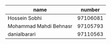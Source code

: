 
| name | number |
| --- | --- |
| Hossein Sobhi | 97106081  |
| Mohammad Mahdi Behnasr |  97105793 |
| danialbarari | 97110563  |
